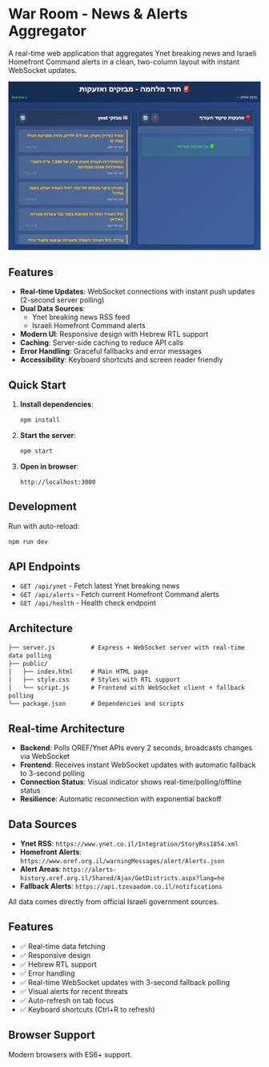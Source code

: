 # War Room - News & Alerts Aggregator

A real-time web application that aggregates Ynet breaking news and Israeli Homefront Command alerts in a clean, two-column layout with instant WebSocket updates.

![War Room Screenshot](war-room-screenshot.png)

## Features

- **Real-time Updates**: WebSocket connections with instant push updates (2-second server polling)
- **Dual Data Sources**:
  - Ynet breaking news RSS feed
  - Israeli Homefront Command alerts
- **Modern UI**: Responsive design with Hebrew RTL support
- **Caching**: Server-side caching to reduce API calls
- **Error Handling**: Graceful fallbacks and error messages
- **Accessibility**: Keyboard shortcuts and screen reader friendly

## Quick Start

1. **Install dependencies**:
   ```bash
   npm install
   ```

2. **Start the server**:
   ```bash
   npm start
   ```

3. **Open in browser**:
   ```
   http://localhost:3000
   ```

## Development

Run with auto-reload:
```bash
npm run dev
```

## API Endpoints

- `GET /api/ynet` - Fetch latest Ynet breaking news
- `GET /api/alerts` - Fetch current Homefront Command alerts
- `GET /api/health` - Health check endpoint

## Architecture

```
├── server.js          # Express + WebSocket server with real-time data polling
├── public/
│   ├── index.html     # Main HTML page
│   ├── style.css      # Styles with RTL support
│   └── script.js      # Frontend with WebSocket client + fallback polling
└── package.json       # Dependencies and scripts
```

## Real-time Architecture

- **Backend**: Polls OREF/Ynet APIs every 2 seconds, broadcasts changes via WebSocket
- **Frontend**: Receives instant WebSocket updates with automatic fallback to 3-second polling
- **Connection Status**: Visual indicator shows real-time/polling/offline status
- **Resilience**: Automatic reconnection with exponential backoff

## Data Sources

- **Ynet RSS**: `https://www.ynet.co.il/Integration/StoryRss1854.xml`
- **Homefront Alerts**: `https://www.oref.org.il/warningMessages/alert/Alerts.json`
- **Alert Areas**: `https://alerts-history.oref.org.il/Shared/Ajax/GetDistricts.aspx?lang=he`
- **Fallback Alerts**: `https://api.tzevaadom.co.il/notifications`

All data comes directly from official Israeli government sources.

## Features

- ✅ Real-time data fetching
- ✅ Responsive design
- ✅ Hebrew RTL support
- ✅ Error handling
- ✅ Real-time WebSocket updates with 3-second fallback polling
- ✅ Visual alerts for recent threats
- ✅ Auto-refresh on tab focus
- ✅ Keyboard shortcuts (Ctrl+R to refresh)

## Browser Support

Modern browsers with ES6+ support.
